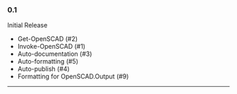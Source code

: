 ### 0.1
Initial Release
* Get-OpenSCAD (#2)
* Invoke-OpenSCAD (#1)
* Auto-documentation (#3)
* Auto-formatting (#5)
* Auto-publish (#4)
* Formatting for OpenSCAD.Output (#9)
---
